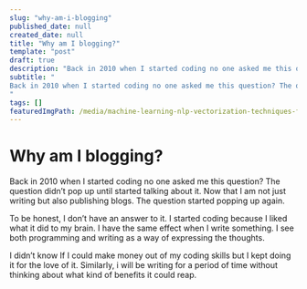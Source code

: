 ```yaml
---
slug: "why-am-i-blogging"
published_date: null
created_date: null
title: "Why am I blogging?"
template: "post"
draft: true
description: "Back in 2010 when I started coding no one asked me this question? The question didn’t pop up until started talking about it. Now that I am not just writing but also publishing blogs. The question…"
subtitle: "
Back in 2010 when I started coding no one asked me this question? The question didn’t pop up until started talking about it. Now that I am…
"
tags: []
featuredImgPath: /media/machine-learning-nlp-vectorization-techniques-featured.png
---
```

# Why am I blogging?

Back in 2010 when I started coding no one asked me this question? The question didn’t pop up until started talking about it. Now that I am not just writing but also publishing blogs. The question started popping up again.

To be honest, I don’t have an answer to it. I started coding because I liked what it did to my brain. I have the same effect when I write something. I see both programming and writing as a way of expressing the thoughts.

I didn’t know If I could make money out of my coding skills but I kept doing it for the love of it. Similarly, i will be writing for a period of time without thinking about what kind of benefits it could reap.


